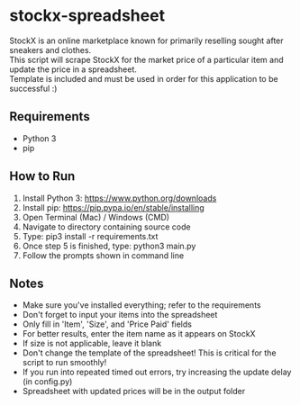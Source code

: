 # stockx-spreadsheet

StockX is an online marketplace known for primarily reselling sought after sneakers and clothes.\
This script will scrape StockX for the market price of a particular item and update the price in a spreadsheet.\
Template is included and must be used in order for this application to be successful :)

## Requirements

-   Python 3
-   pip

## How to Run

1. Install Python 3: https://www.python.org/downloads
2. Install pip: https://pip.pypa.io/en/stable/installing
3. Open Terminal (Mac) / Windows (CMD)
4. Navigate to directory containing source code
5. Type: pip3 install -r requirements.txt
6. Once step 5 is finished, type: python3 main.py
7. Follow the prompts shown in command line

## Notes

-   Make sure you've installed everything; refer to the requirements
-   Don't forget to input your items into the spreadsheet
-   Only fill in 'Item', 'Size', and 'Price Paid' fields
-   For better results, enter the item name as it appears on StockX
-   If size is not applicable, leave it blank
-   Don't change the template of the spreadsheet! This is critical for the script to run smoothly!
-   If you run into repeated timed out errors, try increasing the update delay (in config.py)
-   Spreadsheet with updated prices will be in the output folder
